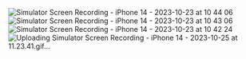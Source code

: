 ![Simulator Screen Recording - iPhone 14 - 2023-10-23 at 10 44 06](https://github.com/Howewuwu/numberGUESS/assets/115788868/9fb6bf04-9e65-43a9-bcc9-082533a129c0)
![Simulator Screen Recording - iPhone 14 - 2023-10-23 at 10 43 06](https://github.com/Howewuwu/numberGUESS/assets/115788868/82abdb7d-4c24-43ab-b792-ab4b040e5260)
![Simulator Screen Recording - iPhone 14 - 2023-10-23 at 10 42 24](https://github.com/Howewuwu/numberGUESS/assets/115788868/02e1308f-6a38-446f-883a-61fedc1b7099)
![Uploading Simulator Screen Recording - iPhone 14 - 2023-10-25 at 11.23.41.gif…]()
